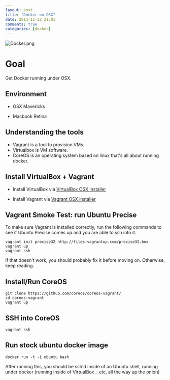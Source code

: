 ```yaml
---
layout: post
title: "Docker on OSX"
date: 2013-11-12 21:01
comments: true
categories: [docker]
---
```


![Docker.png](http://cl.ly/image/302X103n330L/docker.png)

# Goal

Get Docker running under OSX.

## Environment

* OSX Mavericks

* Macbook Retina

## Understanding the tools

* Vagrant is a tool to provision VMs.  
* Virtualbox is VM software.  
* CoreOS is an operating system based on linux that's all about running docker.

## Install VirtualBox + Vagrant

* Install VirtualBox via [VirtualBox OSX installer](http://download.virtualbox.org/virtualbox/4.3.2/VirtualBox-4.3.2-90405-OSX.dmg)

* Install Vagrant via [Vagrant OSX installer](https://dl.bintray.com/mitchellh/vagrant/vagrant_1.6.2.dmg)

## Vagrant Smoke Test: run Ubuntu Precise

To make sure Vagrant is installed correctly, run the following commands to see if Ubuntu Precise comes up and you are able to ssh into it.

```
vagrant init precise32 http://files.vagrantup.com/precise32.box
vagrant up
vagrant ssh
```

If that doesn't work, you should probably fix it before moving on.  Otherwise, keep reading.

## Install/Run CoreOS

```
git clone https://github.com/coreos/coreos-vagrant/
cd coreos-vagrant
vagrant up
```

## SSH into CoreOS

```
vagrant ssh
```

## Run stock ubuntu docker image

```
docker run -t -i ubuntu bash
```

After running this, you should be ssh'd inside of an Ubuntu shell, running under docker (running inside of VirtualBox .. etc, all the way up the onion)